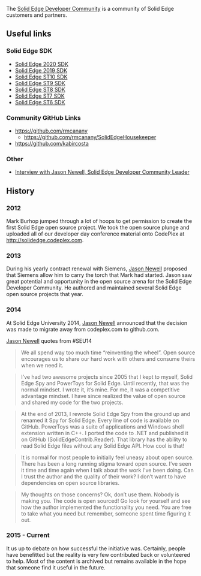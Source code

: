 The [Solid Edge Developer Community](https://community.sw.siemens.com/s/topic/0TO4O000000Mij0WAC/solid-edge-developer) is a community of Solid Edge customers and partners.

## Useful links
### Solid Edge SDK
* [Solid Edge 2020 SDK](https://docs.plm.automation.siemens.com/docs/se/2020/api/webframe.html)
* [Solid Edge 2019 SDK](https://docs.plm.automation.siemens.com/docs/se/2019/api/webframe.html)
* [Solid Edge ST10 SDK](https://docs.plm.automation.siemens.com/docs/se/110/api/webframe.html)
* [Solid Edge ST9 SDK](https://docs.plm.automation.siemens.com/docs/se/109/api/webframe.html)
* [Solid Edge ST8 SDK](https://docs.plm.automation.siemens.com/docs/se/108/api/webframe.html)
* [Solid Edge ST7 SDK](http://support.industrysoftware.automation.siemens.com/training/se/107/api/webframe.html)
* [Solid Edge ST6 SDK](http://support.industrysoftware.automation.siemens.com/training/se/106/api/webframe.html)

### Community GitHub Links
* https://github.com/rmcanany
  * https://github.com/rmcanany/SolidEdgeHousekeeper
* https://github.com/kabircosta

### Other
* [Interview with Jason Newell, Solid Edge Developer Community Leader](https://blogs.sw.siemens.com/solidedge/interview-with-jason-newell-solid-edge-developer-community-leader/)

## History
### 2012
Mark Burhop jumped through a lot of hoops to get permission to create the first Solid Edge open source project. We took the open source plunge and uploaded all of our developer day conference material onto CodePlex at http://solidedge.codeplex.com.
### 2013
During his yearly contract renewal with Siemens, [Jason Newell](https://community.sw.siemens.com/s/profile/0054O000007xhL4) proposed that Siemens allow him to carry the torch that Mark had started. Jason saw great potential and opportunity in the open source arena for the Solid Edge Developer Community. He authored and maintained several Solid Edge open source projects that year.
### 2014
At Solid Edge University 2014, [Jason Newell](https://community.sw.siemens.com/s/profile/0054O000007xhL4) announced that the decision was made to migrate away from codeplex.com to github.com.

[Jason Newell](https://community.sw.siemens.com/s/profile/0054O000007xhL4) quotes from #SEU14
> We all spend way too much time “reinventing the wheel”. Open source encourages us to share our hard work with others and consume theirs when we need it.

> I’ve had two awesome projects since 2005 that I kept to myself, Solid Edge Spy and PowerToys for Solid Edge. Until recently, that was the normal mindset. I wrote it, it’s mine. For me, it was a competitive advantage mindset. I have since realized the value of open source and shared my code for the two projects.

> At the end of 2013, I rewrote Solid Edge Spy from the ground up and renamed it Spy for Solid Edge. Every line of code is available on GitHub. PowerToys was a suite of applications and Windows shell extension written in C++. I ported the code to .NET and published it on GitHub (SolidEdgeContrib.Reader). That library has the ability to read Solid Edge files without any Solid Edge API. How cool is that!

> It is normal for most people to initially feel uneasy about open source. There has been a long running stigma toward open source. I’ve seen it time and time again when I talk about the work I’ve been doing.
> Can I trust the author and the quality of their work?
> I don’t want to have dependencies on open source libraries.

> My thoughts on those concerns? Ok, don’t use them. Nobody is making you. The code is open sourced! Go look for yourself and see how the author implemented the functionality you need. You are free to take what you need but remember, someone spent time figuring it out.

### 2015 - Current
It us up to debate on how successful the initiative was. Certainly, people have benefitted but the reality is very few contributed back or volunteered to help. Most of the content is archived but remains available in the hope that someone find it useful in the future.

<!--

**Here are some ideas to get you started:**

🙋‍♀️ A short introduction - what is your organization all about?
🌈 Contribution guidelines - how can the community get involved?
👩‍💻 Useful resources - where can the community find your docs? Is there anything else the community should know?
🍿 Fun facts - what does your team eat for breakfast?
🧙 Remember, you can do mighty things with the power of [Markdown](https://docs.github.com/github/writing-on-github/getting-started-with-writing-and-formatting-on-github/basic-writing-and-formatting-syntax)
-->

